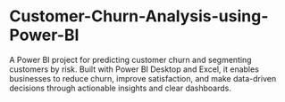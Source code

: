 # Customer-Churn-Analysis-using-Power-BI
A Power BI project for predicting customer churn and segmenting customers by risk. Built with Power BI Desktop and Excel, it enables businesses to reduce churn, improve satisfaction, and make data-driven decisions through actionable insights and clear dashboards.
